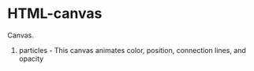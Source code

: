 # HTML-canvas
Canvas.

1. particles - This canvas animates color, position, connection lines, and opacity
